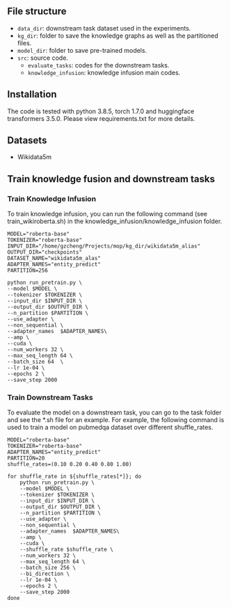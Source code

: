 ## File structure

- `data_dir`: downstream task dataset used in the experiments.
- `kg_dir`: folder to save the knowledge graphs as well as the partitioned files.
- `model_dir`: folder to save pre-trained models.
- `src`: source code.
  - `evaluate_tasks`: codes for the downstream tasks.
  -  `knowledge_infusion`: knowledge infusion main codes.

## Installation

The code is tested with python 3.8.5, torch 1.7.0 and huggingface transformers 3.5.0. Please view requirements.txt for more details.

## Datasets
- Wikidata5m

## Train knowledge fusion and downstream tasks

### Train Knowledge Infusion
To train knowledge infusion, you can run the following command (see train_wikiroberta.sh) in the knowledge_infusion/knowledge_infusion folder.
```shell
MODEL="roberta-base"
TOKENIZER="roberta-base"
INPUT_DIR="/home/gzcheng/Projects/mop/kg_dir/wikidata5m_alias"
OUTPUT_DIR="checkpoints"
DATASET_NAME="wikidata5m_alas"
ADAPTER_NAMES="entity_predict"
PARTITION=256

python run_pretrain.py \
--model $MODEL \
--tokenizer $TOKENIZER \
--input_dir $INPUT_DIR \
--output_dir $OUTPUT_DIR \
--n_partition $PARTITION \
--use_adapter \
--non_sequential \
--adapter_names  $ADAPTER_NAMES\
--amp \
--cuda \
--num_workers 32 \
--max_seq_length 64 \
--batch_size 64  \
--lr 1e-04 \
--epochs 2 \
--save_step 2000
```
### Train Downstream Tasks
To evaluate the model on a downstream task, you can go to the task folder and see the *.sh file for an example. For example, the following command is used to train a model on pubmedqa dataset over different shuffle_rates.
```shell
MODEL="roberta-base"
TOKENIZER="roberta-base"
ADAPTER_NAMES="entity_predict"
PARTITION=20
shuffle_rates=(0.10 0.20 0.40 0.80 1.00)

for shuffle_rate in ${shuffle_rates[*]}; do
    python run_pretrain.py \
    --model $MODEL \
    --tokenizer $TOKENIZER \
    --input_dir $INPUT_DIR \
    --output_dir $OUTPUT_DIR \
    --n_partition $PARTITION \
    --use_adapter \
    --non_sequential \
    --adapter_names  $ADAPTER_NAMES\
    --amp \
    --cuda \
    --shuffle_rate $shuffle_rate \
    --num_workers 32 \
    --max_seq_length 64 \
    --batch_size 256 \
    --bi_direction \
    --lr 1e-04 \
    --epochs 2 \
    --save_step 2000
done
```
